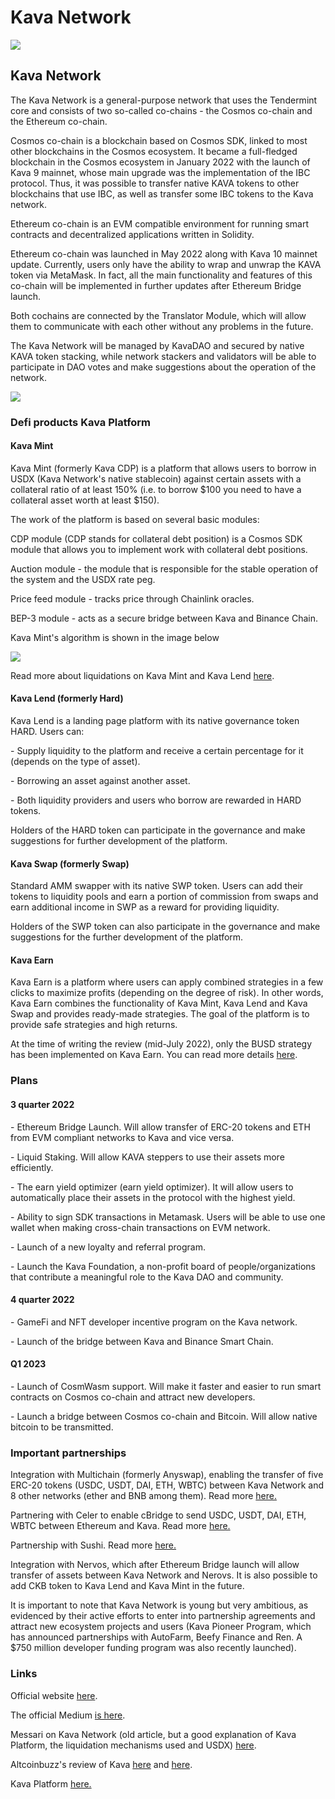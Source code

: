 # Kava Network

![](https://img1.teletype.in/files/c4/79/c4791d3a-8d81-444c-a41e-5513070c0cb5.png)

## Kava Network

The Kava Network is a general-purpose network that uses the Tendermint core and consists of two so-called co-chains - the Cosmos co-chain and the Ethereum co-chain.

Cosmos co-chain is a blockchain based on Cosmos SDK, linked to most other blockchains in the Cosmos ecosystem. It became a full-fledged blockchain in the Cosmos ecosystem in January 2022 with the launch of Kava 9 mainnet, whose main upgrade was the implementation of the IBC protocol. Thus, it was possible to transfer native KAVA tokens to other blockchains that use IBC, as well as transfer some IBC tokens to the Kava network.

Ethereum co-chain is an EVM compatible environment for running smart contracts and decentralized applications written in Solidity.

Ethereum co-chain was launched in May 2022 along with Kava 10 mainnet update. Currently, users only have the ability to wrap and unwrap the KAVA token via MetaMask. In fact, all the main functionality and features of this co-chain will be implemented in further updates after Ethereum Bridge launch.

Both cochains are connected by the Translator Module, which will allow them to communicate with each other without any problems in the future.

The Kava Network will be managed by KavaDAO and secured by native KAVA token stacking, while network stackers and validators will be able to participate in DAO votes and make suggestions about the operation of the network.

![](https://telegra.ph/file/84439a459c4679b6c1559.png)

### **Defi products Kava Platform**

#### **Kava Mint**

Kava Mint (formerly Kava CDP) is a platform that allows users to borrow in USDX (Kava Network's native stablecoin) against certain assets with a collateral ratio of at least 150% (i.e. to borrow $100 you need to have a collateral asset worth at least $150).

The work of the platform is based on several basic modules:

CDP module (CDP stands for collateral debt position) is a Cosmos SDK module that allows you to implement work with collateral debt positions.

Auction module - the module that is responsible for the stable operation of the system and the USDX rate peg.

Price feed module - tracks price through Chainlink oracles.

BEP-3 module - acts as a secure bridge between Kava and Binance Chain.

Kava Mint's algorithm is shown in the image below

![](https://telegra.ph/file/a59fd5a891ec31dfc07f0.png)

Read more about liquidations on Kava Mint and Kava Lend [here](https://medium.com/kava-labs/liquidation-on-kava-and-hard-f5122d9fac58).

#### **Kava Lend (formerly Hard)**

Kava Lend is a landing page platform with its native governance token HARD. Users can:

\- Supply liquidity to the platform and receive a certain percentage for it (depends on the type of asset).

\- Borrowing an asset against another asset.

\- Both liquidity providers and users who borrow are rewarded in HARD tokens.

Holders of the HARD token can participate in the governance and make suggestions for further development of the platform.

#### **Kava Swap (formerly Swap)**

Standard AMM swapper with its native SWP token. Users can add their tokens to liquidity pools and earn a portion of commission from swaps and earn additional income in SWP as a reward for providing liquidity.

Holders of the SWP token can also participate in the governance and make suggestions for the further development of the platform.

#### **Kava Earn**

Kava Earn is a platform where users can apply combined strategies in a few clicks to maximize profits (depending on the degree of risk). In other words, Kava Earn combines the functionality of Kava Mint, Kava Lend and Kava Swap and provides ready-made strategies. The goal of the platform is to provide safe strategies and high returns.

At the time of writing the review (mid-July 2022), only the BUSD strategy has been implemented on Kava Earn. You can read more details [here](https://medium.com/kava-labs/introducing-kava-earn-816078fb4ca).

### **Plans**

#### **3 quarter 2022**

\- Ethereum Bridge Launch. Will allow transfer of ERC-20 tokens and ETH from EVM compliant networks to Kava and vice versa.

\- Liquid Staking. Will allow KAVA steppers to use their assets more efficiently.

\- The earn yield optimizer (earn yield optimizer). It will allow users to automatically place their assets in the protocol with the highest yield.

\- Ability to sign SDK transactions in Metamask. Users will be able to use one wallet when making cross-chain transactions on EVM network.

\- Launch of a new loyalty and referral program.

\- Launch the Kava Foundation, a non-profit board of people/organizations that contribute a meaningful role to the Kava DAO and community.

#### **4 quarter 2022**

\- GameFi and NFT developer incentive program on the Kava network.

\- Launch of the bridge between Kava and Binance Smart Chain.

#### **Q1 2023**

\- Launch of CosmWasm support. Will make it faster and easier to run smart contracts on Cosmos co-chain and attract new developers.

\- Launch a bridge between Cosmos co-chain and Bitcoin. Will allow native bitcoin to be transmitted.

### **Important partnerships**

Integration with Multichain (formerly Anyswap), enabling the transfer of five ERC-20 tokens (USDC, USDT, DAI, ETH, WBTC) between Kava Network and 8 other networks (ether and BNB among them). Read more [here.](https://medium.com/multichainorg/multichain-integrates-with-kava-network-448b7a37d184)

Partnering with Celer to enable cBridge to send USDC, USDT, DAI, ETH, WBTC between Ethereum and Kava. Read more [here.](https://medium.com/kava-labs/kava-partners-with-celer-cbridge-to-enable-cross-chain-asset-transfers-3f75efbaed3c)

Partnership with Sushi. Read more [here.](https://medium.com/kava-labs/sushi-joins-the-kava-rise-program-with-a-combined-14m-allocation-5fd544defbdc)

Integration with Nervos, which after Ethereum Bridge launch will allow transfer of assets between Kava Network and Nerovs. It is also possible to add CKB token to Kava Lend and Kava Mint in the future.

It is important to note that Kava Network is young but very ambitious, as evidenced by their active efforts to enter into partnership agreements and attract new ecosystem projects and users (Kava Pioneer Program, which has announced partnerships with AutoFarm, Beefy Finance and Ren. A $750 million developer funding program was also recently launched).

### **Links**

Official website [here](https://www.kava.io/).

The official Medium [is here](https://medium.com/kava-labs/latest).

Messari on Kava Network (old article, but a good explanation of Kava Platform, the liquidation mechanisms used and USDX) [here](https://messari.io/article/can-kava-become-a-leading-financial-services-provider-in-defi).

Altcoinbuzz's review of Kava [here](https://www.altcoinbuzz.io/reviews/altcoin-projects/kava-what-the-new-rebranding-means-to-the-protocol/) and [here](https://www.altcoinbuzz.io/cryptocurrency-news/partnerships/kava-protocol-expanding-the-boundary-of-defi/).

Kava Platform [here.](https://app.kava.io/home)
